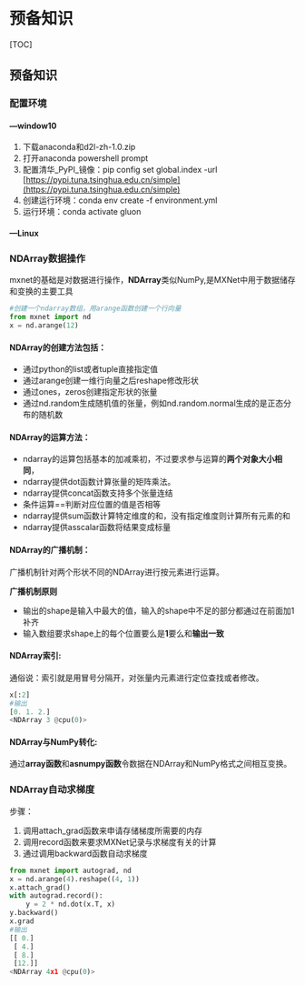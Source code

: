 # 预备知识

\[TOC\]

## 预备知识

### 配置环境

#### —window10

1. 下载anaconda和d2l-zh-1.0.zip
2. 打开anaconda powershell prompt
3. 配置清华_PyPI_镜像：pip config set global.index -url [https://pypi.tuna.tsinghua.edu.cn/simple](https://pypi.tuna.tsinghua.edu.cn/simple)
4. 创建运行环境：conda env create -f environment.yml
5. 运行环境：conda activate gluon

#### —Linux

### NDArray数据操作

mxnet的基础是对数据进行操作，**NDArray**类似NumPy,是MXNet中用于数据储存和变换的主要工具

```python
#创建一个ndarray数组，⽤arange函数创建⼀个⾏向量
from mxnet import nd
x = nd.arange(12)
```

#### NDArray的创建方法包括：

* 通过python的list或者tuple直接指定值
* 通过arange创建一维行向量之后reshape修改形状
* 通过ones，zeros创建指定形状的张量
* 通过nd.random生成随机值的张量，例如nd.random.normal生成的是正态分布的随机数

#### NDArray的运算方法：

* ndarray的运算包括基本的加减乘初，不过要求参与运算的**两个对象大小相同**，
* ndarray提供dot函数计算张量的矩阵乘法。
* ndarray提供concat函数支持多个张量连结
* 条件运算==判断对应位置的值是否相等
* ndarray提供sum函数计算特定维度的和，没有指定维度则计算所有元素的和
* ndarray提供asscalar函数将结果变成标量

#### NDArray的广播机制：

广播机制针对两个形状不同的NDArray进行按元素进行运算。

**广播机制原则**

* 输出的shape是输入中最大的值，输入的shape中不足的部分都通过在前面加1补齐
* 输入数组要求shape上的每个位置要么是**1**要么和**输出一致**

#### NDArray索引:

通俗说：索引就是用冒号分隔开，对张量内元素进行定位查找或者修改。

```python
x[:2]
#输出
[0. 1. 2.]
<NDArray 3 @cpu(0)>
```

#### NDArray与NumPy转化:

通过**array函数**和**asnumpy函数**令数据在NDArray和NumPy格式之间相互变换。

### NDArray自动求梯度

步骤：

1. 调⽤attach\_grad函数来申请存储梯度所需要的内存
2. 调⽤record函数来要求MXNet记录与求梯度有关的计算
3. 通过调⽤backward函数⾃动求梯度

```python
from mxnet import autograd, nd
x = nd.arange(4).reshape((4, 1))
x.attach_grad()
with autograd.record():
    y = 2 * nd.dot(x.T, x)
y.backward()
x.grad
#输出
[[ 0.]
 [ 4.]
 [ 8.]
 [12.]]
<NDArray 4x1 @cpu(0)>
```

